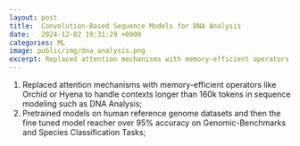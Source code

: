 ```yaml
---
layout: post
title:  Convolution-Based Sequence Models for DNA Analysis
date:   2024-12-02 19:31:29 +0900
categories: ML
image: public/img/dna_analysis.png
excerpt: Replaced attention mechanisms with memory-efficient operators (Orchid & Hyena) to handle contexts longer than 160k in DNA Analysis tokens and reached over 95% accuracy on Genomic-Benchmarks and Species Classification Tasks.
---
```


1. Replaced attention mechanisms with memory-efficient operators like Orchid or Hyena to handle contexts longer than 160k tokens in sequence modeling such as DNA Analysis;
2. Pretrained models on human reference genome datasets and then the fine tuned model reacher over 95% accuracy on Genomic-Benchmarks and Species Classification Tasks;
